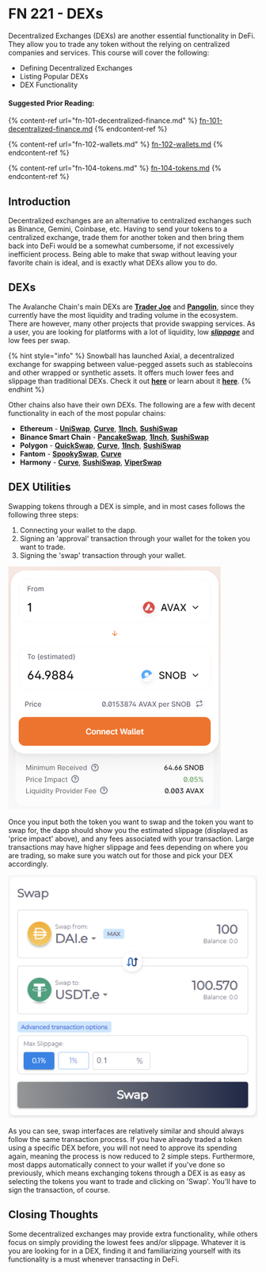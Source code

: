 # FN 221 - DEXs

Decentralized Exchanges (DEXs) are another essential functionality in DeFi. They allow you to trade any token without the relying on centralized companies and services. This course will cover the following:

* Defining Decentralized Exchanges
* Listing Popular DEXs
* DEX Functionality

#### Suggested Prior Reading:

{% content-ref url="fn-101-decentralized-finance.md" %}
[fn-101-decentralized-finance.md](fn-101-decentralized-finance.md)
{% endcontent-ref %}

{% content-ref url="fn-102-wallets.md" %}
[fn-102-wallets.md](fn-102-wallets.md)
{% endcontent-ref %}

{% content-ref url="fn-104-tokens.md" %}
[fn-104-tokens.md](fn-104-tokens.md)
{% endcontent-ref %}

## Introduction

Decentralized exchanges are an alternative to centralized exchanges such as Binance, Gemini, Coinbase, etc. Having to send your tokens to a centralized exchange, trade them for another token and then bring them back into DeFi would be a somewhat cumbersome, if not excessively inefficient process. Being able to make that swap without leaving your favorite chain is ideal, and is exactly what DEXs allow you to do.

## DEXs

The Avalanche Chain's main DEXs are [**Trader Joe**](https://www.traderjoexyz.com/#/trade) and [**Pangolin**](https://app.pangolin.exchange/#/swap), since they currently have the most liquidity and trading volume in the ecosystem. There are however, many other projects that provide swapping services. As a user, you are looking for platforms with a lot of liquidity, low [_**slippage**_](resources/defi-glossary/#slippage) and low fees per swap.

{% hint style="info" %}
Snowball has launched Axial, a decentralized exchange for swapping between value-pegged assets such as stablecoins and other wrapped or synthetic assets. It offers much lower fees and slippage than traditional DEXs. Check it out [**here**](https://axial.exchange) or learn about it [**here**](https://docs.axial.exchange).
{% endhint %}

Other chains also have their own DEXs. The following are a few with decent functionality in each of the most popular chains:

* **Ethereum** - [**UniSwap**](https://app.uniswap.org/#/swap), [**Curve**](https://curve.fi), [**1Inch**](https://app.1inch.io/#/1/swap), [**SushiSwap**](https://app.sushi.com/swap)
* **Binance Smart Chain** - [**PancakeSwap**](https://pancakeswap.finance/swap), [**1Inch**](https://app.1inch.io/#/56/swap), [**SushiSwap**](https://app.sushi.com/swap)
* **Polygon** - [**QuickSwap**](https://quickswap.exchange/#/swap), [**Curve**](https://polygon.curve.fi), [**1Inch**](https://app.1inch.io/#/137/swap), [**SushiSwap**](https://app.sushi.com/swap)
* **Fantom** - [**SpookySwap**](https://spookyswap.finance/swap), [**Curve**](https://ftm.curve.fi)
* **Harmony** - [**Curve**](https://harmony.curve.fi), [**SushiSwap**](https://app.sushi.com/swap), [**ViperSwap**](https://viperswap.one/#/swap)

## DEX Utilities

Swapping tokens through a DEX is simple, and in most cases follows the following three steps:

1. Connecting your wallet to the dapp.
2. Signing an 'approval' transaction through your wallet for the token you want to trade.
3. Signing the 'swap' transaction through your wallet.

![Trading 1 AVAX for SNOB on Pangolin](<../../.gitbook/assets/image (12).png>)

Once you input both the token you want to swap and the token you want to swap for, the dapp should show you the estimated slippage (displayed as 'price impact' above), and any fees associated with your transaction. Large transactions may have higher slippage and fees depending on where you are trading, so make sure you watch out for those and pick your DEX accordingly.

![Trading 100 DAI.e for USDT.e on Snowball's StableVault](<../../.gitbook/assets/image (16) (1).png>)

As you can see, swap interfaces are relatively similar and should always follow the same transaction process. If you have already traded a token using a specific DEX before, you will not need to approve its spending again, meaning the process is now reduced to 2 simple steps. Furthermore, most dapps automatically connect to your wallet if you've done so previously, which means exchanging tokens through a DEX is as easy as selecting the tokens you want to trade and clicking on 'Swap'. You'll have to sign the transaction, of course.

## Closing Thoughts

Some decentralized exchanges may provide extra functionality, while others focus on simply providing the lowest fees and/or slippage. Whatever it is you are looking for in a DEX, finding it and familiarizing yourself with its functionality is a must whenever transacting in DeFi.
